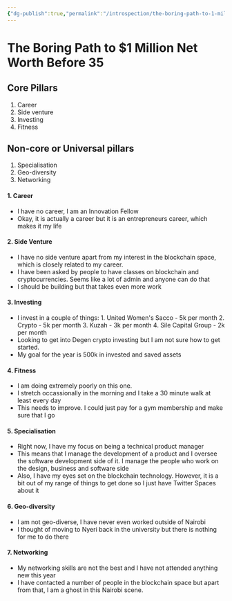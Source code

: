 ```yaml
---
{"dg-publish":true,"permalink":"/introspection/the-boring-path-to-1-million-net-worth-before-35/","noteIcon":"2"}
---
```


# The Boring Path to $1 Million Net Worth Before 35
## Core Pillars
1. Career
2. Side venture
3. Investing
4. Fitness

## Non-core or Universal pillars
1. Specialisation
2. Geo-diversity
3. Networking

#### 1. Career
- I have no career, I am an Innovation Fellow
- Okay, it is actually a career but it is an entrepreneurs career, which makes it my life

#### 2. Side Venture
- I have no side venture apart from my interest in the blockchain space, which is closely related to my career.
- I have been asked by people to have classes on blockchain and cryptocurrencies. Seems like a lot of admin and anyone can do that
- I should be building but that takes even more work

#### 3. Investing
- I invest in a couple of things:
		1. United Women's Sacco - 5k per month
		2. Crypto - 5k per month
		3. Kuzah - 3k per month
		4. Sile Capital Group - 2k per month
- Looking to get into Degen crypto investing but I am not sure how to get started.
- My goal for the year is 500k in invested and saved assets

#### 4. Fitness
- I am doing extremely poorly on this one.
- I stretch occassionally in the morning and I take a 30 minute walk at least every day
- This needs to improve. I could just pay for a gym membership and make sure that I go

#### 5. Specialisation
- Right now, I have my focus on being a technical product manager
- This means that I manage the development of a product and I oversee the software development side of it. I manage the people who work on the design, business and software side
- Also, I have my eyes set on the blockchain technology. However, it is a bit out of my range of things to get done so I just have Twitter Spaces about it

#### 6. Geo-diversity
- I am not geo-diverse, I have never even worked outside of Nairobi
- I thought of moving to Nyeri back in the university but there is nothing for me to do there

#### 7. Networking
- My networking skills are not the best and I have not attended anything new this year
- I have contacted a number of people in the blockchain space but apart from that, I am a ghost in this Nairobi scene.